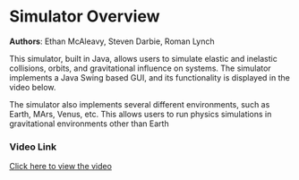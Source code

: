 # Simulator Overview

**Authors**: Ethan McAleavy, Steven Darbie, Roman Lynch

This simulator, built in Java, allows users to simulate elastic and inelastic collisions, orbits, and gravitational influence on systems. The simulator implements a Java Swing based GUI, and its functionality is displayed in the video below.

The simulator also implements several different environments, such as Earth, MArs, Venus, etc. This allows users to run physics simulations in gravitational environments other than Earth

### Video Link
[Click here to view the video](https://drive.google.com/file/d/1OAA5i5oSvHYo8vY4DtXxzL23FC6ozc6z/view?usp=share_link)


